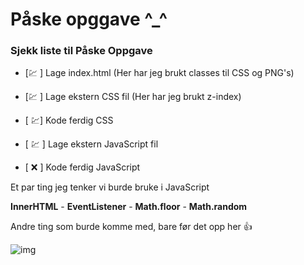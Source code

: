 # Påske opggave ^_^


### Sjekk liste til Påske Oppgave

- [💹 ] Lage index.html (Her har jeg brukt classes til CSS og PNG's) 

- [💹  ] Lage ekstern CSS fil (Her har jeg brukt z-index)

- [ 💹] Kode ferdig CSS

- [ 💹 ] Lage ekstern JavaScript fil

- [ ❌ ] Kode ferdig JavaScript


Et par ting jeg tenker vi burde bruke i JavaScript

**InnerHTML** - 
**EventListener** -
**Math.floor** - 
**Math.random**


Andre ting som burde komme med, bare før det opp her 👍


![img](https://user-images.githubusercontent.com/98322694/163168007-efb52862-5c38-49fd-882f-633cfcb4aa21.png)


